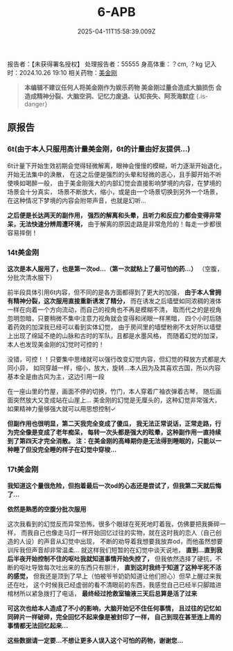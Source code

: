 ﻿---
title: 6-APB
description: 
published: true
date: 2025-04-11T15:58:39.009Z
tags: 
editor: markdown
dateCreated: 2025-04-11T15:58:34.573Z
---

报告者：【未获得署名授权】
处理报告者：55555
身高体重：？cm, ？kg
记入时：2024.10.26 19:10
相关药物：[美金刚](/drug/MMT)

> **本编辑不建议任何人将美金刚作为娱乐药物
美金刚过量会造成大脑损伤
会造成精神分裂、大脑空洞、记忆力废退、认知丧失、阿茨海默症**
{.is-danger}

## 原报告
### 6t(由于本人只服用高计量美金刚，6t的计量由好友提供…)

6t计量下开始生效初期会觉得轻微解离，眼神会慢慢的模糊，听力逐渐开始退化，开始无法集中的涣散，
在这之后便是强烈的头晕和轻微的恶心，且手脚开始不听使唤如喝醉一般，
由于美金刚强大的内部幻觉会直接影响梦境的内容，在梦境的场景会十分真实，
场景不断放大，缩小，或是由一个场景切换到另外一个场景，在这种情况下梦境的内容会附带声音，也就是幻听…

**之后便是长达两天的副作用，
强烈的解离和头晕，且听力和反应力都会变得非常呆，无法快速分辨周遭环境，**
由于解离的原因走路是非常危险的！每走一步都很容易摔倒！

### 14t美金刚
**这次是本人服用了，也是第一次od…（第一次就粘上了最可怕的药…）**
（空腹，分批次清水服下）

前半段具体引用6t内容，但不同的是各方面都得到了更大的加强，
**由于本人曾拥有精神分裂，这次服用直接重新诱发了精分，**
而在诱发之后墙壁如同浓稠的液体一样在向着一个方向流动，而自己的视角也不再是模糊不清，
取而代之的是视角忽明忽暗，只要稍微不集中注意力视角就会变得和闭眼一样黑暗，
四个小时后随着药效的加深我已经可以看到实体幻觉，
由于房间里的墙壁粉刷不太好所以墙壁上出现了绵延不绝的山脉和古时的军队，且都是水墨风格，
而随着幻觉的加深，本人也发现美金刚的幻觉时可控的！

没错，可控！！只要集中思绪就可以强行改变幻觉内容，但幻觉的释放方式都是大同小异，
如同穿越一样，缩小，放大，旋转…本人因为及其喜欢古国，所以内容基本全是由古风为主，这边引用一段

在一座山里的竹屋，画面不停的切换，竹门，本人穿着广袖衣弹着古琴，
随后画面突然放大又变成站在山崖上…
美金刚的幻觉是无厘头的，这种幻觉非常强大，如果精神力量够强大就可以用思想控制✓

**但副作用也很明显，第二天我完全变成了傻瓜，
我无法正常说话，正常走路，行为完全像是变成了老年痴呆，
每转一次头都是强大的眩晕，这种副作用一直持续到了第四天才完全消散。**
**注：在美金刚的高峰期你是无法得到睡眠的，只能以一种睡了但没完全睡的样子在幻觉中穿梭…**

### 17t美金刚
**我知道这个量很危险，但抱着最后一次od的心态还是尝试了，但我第二天就后悔了…**

**依然是熟悉的空腹分批次服用**

这次我看到的幻觉反而异常恐怖，很多个眼球在死死地盯着我，仿佛要把我撕碎一样，
而我自己也像走马灯一样开始回忆过往的实物，就在这时我的恋人（自己创造的人设）的声音从幻觉中出现，
不断的劝导着我想要我放弃od，而他虽然想要训斥我但声音却非常温柔…
就这样我们短暂的在幻觉中谈天说地，
**直到…直到我后半夜开始控制不住的呕吐我就知道事情开始失控了，**
但我依然选择了硬抗，不断的呕吐导致每次吐出来的东西只有胆汁，
**直到这时我终于知道了这种半死不活的感觉，**
但我还是顶到了早上（怕被爷爷奶奶知道让他们担心）但早上醒过来我还在吐，
这个时候我已经虚弱的看不清眼前的东西，我感觉自己已经半只脚踏进棺材所以紧急拨打了电话，
**最终经过抢救室输液三天后总算是活了过来**

**可这次也给本人造成了不小的影响，大脑开始记不住任何事情，
且过往的记忆如同碎片一样破碎，完全回忆不起来像是被封印了一样，
自己到现在甚至连上周的事情都无法回忆起来…**

**这些数据请一定要…不想让更多人误入这个可怕的药物，谢谢您…**

